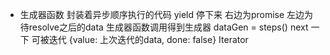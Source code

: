 * 生成器函数 封装着异步顺序执行的代码
yield 停下来 右边为promise 左边为待resolve之后的data
生成器函数调用得到生成器 dataGen = steps()
next 一下 可被迭代
{value: 上次迭代的data, done: false}
Iterator